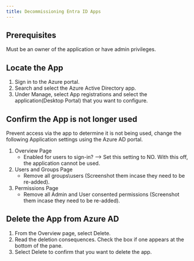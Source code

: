 ```yaml
---
title: Decommissioning Entra ID Apps
---
```

## Prerequisites

Must be an owner of the application or have admin privileges.

## Locate the App

1. Sign in to the Azure portal.
2. Search and select the Azure Active Directory app.
3. Under Manage, select App registrations and select the application(Desktop Portal) that you want to configure.

## Confirm the App is not longer used

Prevent access via the app to determine it is not being used, change the following Application settings using the Azure AD portal.

1. Overview Page
    * Enabled for users to sign-in? --> Set this setting to NO. With this off, the application cannot be used.
2. Users and Groups Page
    * Remove all groups\users (Screenshot them incase they need to be re-added).
3. Permissions Page
    * Remove all Admin and User consented permissions (Screenshot them incase they need to be re-added).

## Delete the App from Azure AD

1. From the Overview page, select Delete.
2. Read the deletion consequences. Check the box if one appears at the bottom of the pane.
3. Select Delete to confirm that you want to delete the app.
